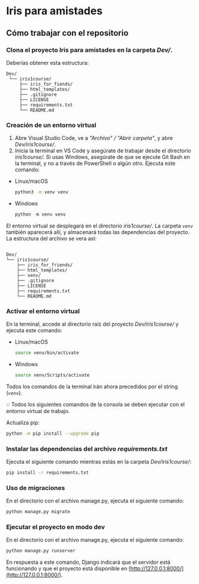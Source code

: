 # Iris para amistades

## Cómo trabajar con el repositorio
### Clona el proyecto Iris para amistades en la carpeta *Dev/*.

Deberías obtener esta estructura:

```
Dev/
 └── iris1course/
     ├── iris_for_fiends/
     ├── html_templates/
     ├── .gitignore
     ├── LICENSE
     ├── requirements.txt
     └── README.md
```

### Creación de un entorno virtual

1. Abre Visual Studio Code, ve a *"Archivo" / "Abrir carpeta"*, y abre *Dev/iris1course/*.
2. Inicia la terminal en VS Code y asegúrate de trabajar desde el directorio *iris1course/*. Si usas Windows, asegúrate de que se ejecute Git Bash en la terminal, y no a través de PowerShell o algún otro. Ejecuta este comando:
- Linux/macOS
    
    ```bash
    python3 -m venv venv
    ```
    
- Windows
    
    ```python
    python -m venv venv
    ```

El entorno virtual se desplegará en el directorio *iris1course/*. La carpeta `venv` también aparecerá allí, y almacenará todas las dependencias del proyecto. La estructura del archivo se vera así:

```

Dev/
└── iris1course/
    ├── iris_for_friends/
    ├── html_templates/
    ├── venv/   
    ├── .gitignore
    ├── LICENSE
    ├── requirements.txt
    └── README.md
```

### Activar el entorno virtual
En la terminal, accede al directorio raíz del proyecto *Dev/iris1course/* y ejecuta este comando:
- Linux/macOS
    
    ```bash
    source venv/bin/activate
    ```
    
- Windows
    
    ```bash
    source venv/Scripts/activate
    ```

Todos los comandos de la terminal irán ahora precedidos por el string (`venv`).

💡 Todos los siguientes comandos de la consola se deben ejecutar con el entorno virtual de trabajo.

Actualiza pip:

```bash
python -m pip install --upgrade pip
```

### Instalar las dependencias del archivo *requirements.txt*
Ejecuta el siguiente comando mientras estás en la carpeta *Dev/iris1course/*:

```bash
pip install -r requirements.txt
```

### Uso de migraciones

    
En el directorio con el archivo manage.py, ejecuta el siguiente comando:

```bash
python manage.py migrate
```

### Ejecutar el proyecto en modo dev

    
En el directorio con el archivo manage.py, ejecuta el siguiente comando:

```bash
python manage.py runserver
```

En respuesta a este comando, Django indicará que el servidor está funcionando y que el proyecto está disponible en [http://127.0.0.1:8000/](http://127.0.0.1:8000/). 
